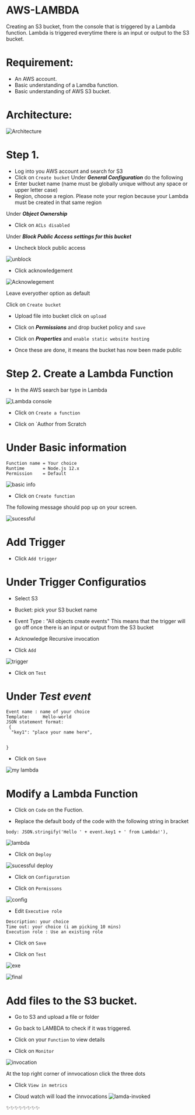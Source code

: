 #  AWS-LAMBDA

Creating an S3 bucket, from the console that is triggered by a Lambda function. Lambda is triggered everytime there is an input or output to the S3 bucket.

# Requirement:

- An AWS account.
- Basic understanding of a Lamdba function.
- Basic understanding of AWS S3 bucket.

# Architecture:

![Architecture](./images/architecture-lambda.png)

# Step 1.

- Log into you AWS account and search for S3
- Click on `Create bucket`
Under ***General Configuration*** do the following
- Enter bucket name (name must be globally unique without any space or upper letter case)
- Region, choose a region. Please note your region because your Lambda must be created in that same region

Under ***Object Ownership***
- Click on `ACLs disabled`

Under ***Block Public Access settings for this bucket***
- Uncheck block public access 

![unblock](./images/grant-access.png)

- Click acknowledgement

![Acknowlegement](./images/acknowledge.png)

Leave everyother option as default

Click on `Create bucket`

- Upload file into bucket click on `upload`

- Click on ***Permissions*** and drop bucket policy and `save`

- Click on ***Properties*** and `enable static website hosting`

- Once these are done, it means the bucket has now been made public 

# Step 2. Create a Lambda Function

- In the AWS search bar type in Lambda

![Lambda console](./images/lambda.png)

- Click on `Create a function`

- Click on `Author from Scratch

# Under Basic information

```
Function name = Your choice
Runtime       = Node.js 12.x
Permission    = Default
```
![basic info](./images/basic-info.png)

- Click on `Create function`

The following message should pop up on your screen. 

![sucessful](./images/function-created.png)
# Add Trigger

- Click  `Add trigger`

# Under Trigger Configuratios

- Select S3

- Bucket: pick your S3 bucket name

- Event Type : "All objects create events"
This means that the trigger will go off once there is an input or output from the S3 bucket

- Acknowledge  Recursive invocation 

- Click `Add`

![trigger](./images/trigger-success.png)

- Click on `Test`

#  Under ***Test event***

```
Event name : name of your choice
Template:     Hello-world
JSON statement format: 
 {
  "key1": "place your name here",
  
  
}
```
- Click on `Save`

![my lambda](./images/mylambda.png)

# Modify a Lambda Function

- Click on `Code` on the Fuction.

- Replace the  default body of the  code with the following string in bracket

```
body: JSON.stringify('Hello ' + event.key1 + ' from Lambda!'),

```
![lambda](./images/codeJSON.png)

- Click on `Deploy`

![sucessful deploy](./images/sucessful-deploy.png)

- Click on `Configuration`

- Click on `Permissons`

![config](./images/cofig-perm.png)

- Edit `Executive role`

```
Description: your choice
Time out: your choice (i am picking 10 mins)
Execution role : Use an existing role
```
- Click on `Save`

- Click on `Test`

![exe](./images/lamda-execute.png)

![final](./images/execution-result.png)

# Add files to the S3 bucket.

- Go to S3 and upload a file or folder

- Go back to LAMBDA to check if it was triggered.

- Click on your `Function` to view details

- Click on `Monitor`

![invocation](./images/innvocations.png)

At the top right corner of innvocatiosn click the three dots

- Click `View in metrics`

- Cloud watch will load the innvocations
![lamda-invoked](./images/Lambda-triggered.png)

✨✨✨✨✨✨✨✨
















